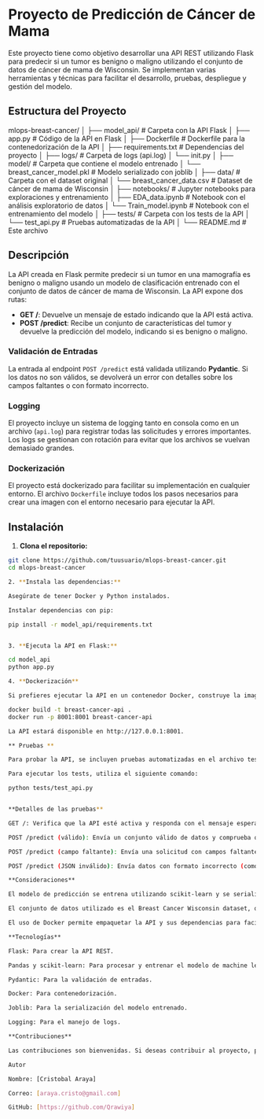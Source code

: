 # Proyecto de Predicción de Cáncer de Mama

Este proyecto tiene como objetivo desarrollar una API REST utilizando Flask para predecir si un tumor es benigno o maligno utilizando el conjunto de datos de cáncer de mama de Wisconsin. Se implementan varias herramientas y técnicas para facilitar el desarrollo, pruebas, despliegue y gestión del modelo.

## Estructura del Proyecto

mlops-breast-cancer/
│
├── model_api/ # Carpeta con la API Flask
│ ├── app.py # Código de la API en Flask
│ ├── Dockerfile # Dockerfile para la contenedorización de la API
│ ├── requirements.txt # Dependencias del proyecto
│ ├── logs/ # Carpeta de logs (api.log)
│ └── init.py
│
├── model/ # Carpeta que contiene el modelo entrenado
│ └── breast_cancer_model.pkl # Modelo serializado con joblib
│
├── data/ # Carpeta con el dataset original
│ └── breast_cancer_data.csv # Dataset de cáncer de mama de Wisconsin
│
├── notebooks/ # Jupyter notebooks para exploraciones y entrenamiento
│ ├── EDA_data.ipynb # Notebook con el análisis exploratorio de datos
│ └── Train_model.ipynb # Notebook con el entrenamiento del modelo
│
├── tests/ # Carpeta con los tests de la API
│ └── test_api.py # Pruebas automatizadas de la API
│
└── README.md # Este archivo


## Descripción

La API creada en Flask permite predecir si un tumor en una mamografía es benigno o maligno usando un modelo de clasificación entrenado con el conjunto de datos de cáncer de mama de Wisconsin. La API expone dos rutas:

- **GET /**: Devuelve un mensaje de estado indicando que la API está activa.
- **POST /predict**: Recibe un conjunto de características del tumor y devuelve la predicción del modelo, indicando si es benigno o maligno.

### Validación de Entradas

La entrada al endpoint `POST /predict` está validada utilizando **Pydantic**. Si los datos no son válidos, se devolverá un error con detalles sobre los campos faltantes o con formato incorrecto.

### Logging

El proyecto incluye un sistema de logging tanto en consola como en un archivo (`api.log`) para registrar todas las solicitudes y errores importantes. Los logs se gestionan con rotación para evitar que los archivos se vuelvan demasiado grandes.

### Dockerización

El proyecto está dockerizado para facilitar su implementación en cualquier entorno. El archivo `Dockerfile` incluye todos los pasos necesarios para crear una imagen con el entorno necesario para ejecutar la API.

## Instalación

1. **Clona el repositorio:**

```bash
git clone https://github.com/tuusuario/mlops-breast-cancer.git
cd mlops-breast-cancer

2. **Instala las dependencias:**

Asegúrate de tener Docker y Python instalados.

Instalar dependencias con pip:

pip install -r model_api/requirements.txt


3. **Ejecuta la API en Flask:**

cd model_api
python app.py

4. **Dockerización**

Si prefieres ejecutar la API en un contenedor Docker, construye la imagen y ejecuta el contenedor:

docker build -t breast-cancer-api .
docker run -p 8001:8001 breast-cancer-api

La API estará disponible en http://127.0.0.1:8001.

** Pruebas **

Para probar la API, se incluyen pruebas automatizadas en el archivo test_api.py dentro de la carpeta tests/. Este archivo realiza pruebas de las rutas GET / y POST /predict.

Para ejecutar los tests, utiliza el siguiente comando:

python tests/test_api.py


**Detalles de las pruebas**

GET /: Verifica que la API esté activa y responda con el mensaje esperado.

POST /predict (válido): Envía un conjunto válido de datos y comprueba que la predicción sea correcta.

POST /predict (campo faltante): Envía una solicitud con campos faltantes y comprueba que la API devuelva un error adecuado.

POST /predict (JSON inválido): Envía datos con formato incorrecto (como texto en un campo numérico) y verifica que la API devuelva un error adecuado.

**Consideraciones**

El modelo de predicción se entrena utilizando scikit-learn y se serializa en un archivo .pkl con joblib.

El conjunto de datos utilizado es el Breast Cancer Wisconsin dataset, que está disponible públicamente en Kaggle.

El uso de Docker permite empaquetar la API y sus dependencias para facilitar su despliegue en cualquier entorno.

**Tecnologías**

Flask: Para crear la API REST.

Pandas y scikit-learn: Para procesar y entrenar el modelo de machine learning.

Pydantic: Para la validación de entradas.

Docker: Para contenedorización.

Joblib: Para la serialización del modelo entrenado.

Logging: Para el manejo de logs.

**Contribuciones**

Las contribuciones son bienvenidas. Si deseas contribuir al proyecto, por favor abre un pull request con tus cambios.

Autor

Nombre: [Cristobal Araya]

Correo: [araya.cristo@gmail.com]

GitHub: [https://github.com/Qrawiya]
